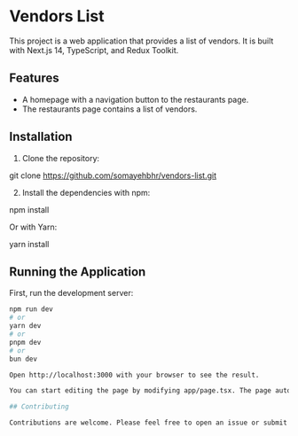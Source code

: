 # Vendors List

This project is a web application that provides a list of vendors. It is built with Next.js 14, TypeScript, and Redux Toolkit.

## Features

- A homepage with a navigation button to the restaurants page.
- The restaurants page contains a list of vendors.

## Installation

1. Clone the repository:

git clone https://github.com/somayehbhr/vendors-list.git

2. Install the dependencies with npm:

npm install

Or with Yarn:

yarn install


## Running the Application

First, run the development server:

```bash
npm run dev
# or
yarn dev
# or
pnpm dev
# or
bun dev

Open http://localhost:3000 with your browser to see the result.

You can start editing the page by modifying app/page.tsx. The page auto-updates as you edit the file.

## Contributing

Contributions are welcome. Please feel free to open an issue or submit a pull request.
